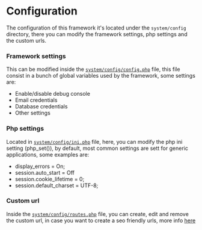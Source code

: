 # Configuration
The configuration of this framework it's located under the `system/config` directory, there you can modify the framework settings, php settings and the custom urls.  

### Framework settings
This can be modified inside the [`system/config/config.php`](https://github.com/bakeiro/Light-PHP/blob/master/system/config/config.php) file, this file consist in a bunch of global variables used by the framework, some settings are:

- Enable/disable debug console
- Email credentials
- Database credentials
- Other settings

### Php settings
Located in [`system/config/ini.php`](https://github.com/bakeiro/Light-PHP/blob/master/system/config/ini.php) file, here, you can modify the php ini setting (php_set()), by default, most common settings are sett for generic applications, some examples are:

- display_errors = On;
- session.auto_start = Off
- session.cookie_lifetime = 0;
- session.default_charset = UTF-8;

### Custom url
Inside the [`system/config/routes.php`](https://github.com/bakeiro/Light-PHP/blob/master/system/config/routes.php) file, you can create, edit and remove the custom url, in case you want to create a seo friendly urls, more info [here](/overview/Routing.html) 
